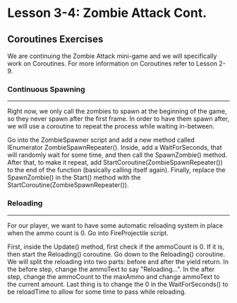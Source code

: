 # Lesson 3-4: Zombie Attack Cont.

## Coroutines Exercises
We are continuing the Zombie Attack mini-game and we will specifically work on Coroutines. For more information on Coroutines refer to Lesson 2-9.


### Continuous Spawning
---

Right now, we only call the zombies to spawn at the beginning of the game, so they never spawn after the first frame. In order to have them spawn after, we will use a coroutine to repeat the process while waiting in-between.

Go into the ZombieSpawner script and add a new method called IEnumerator ZombieSpawnRepeater(). Inside, add a WaitForSeconds, that will randomly wait for some time, and then call the SpawnZombie() method. After that, to make it repeat, add StartCoroutine(ZombieSpawnRepeater()) to the end of the function (basically calling itself again). Finally, replace the SpawnZombie() in the Start() method with the StartCoroutine(ZombieSpawnRepeater()).

### Reloading
---

For our player, we want to have some automatic reloading system in place when the ammo count is 0. Go into FireProjectile script.

First, inside the Update() method, first check if the ammoCount is 0. If it is, then start the Reloading() coroutine. Go down to the Reloading() coroutine. We will split the reloading into two parts: before and after the yield return. In the before step, change the ammoText to say "Reloading...". In the after step, change the ammoCount to the maxAmmo and change ammoText to the current amount. Last thing is to change the 0 in the WaitForSeconds() to be reloadTime to allow for some time to pass while reloading.

